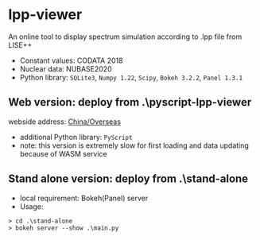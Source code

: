 # lpp-viewer
An online tool to display spectrum simulation according to .lpp file from LISE++
* Constant values: CODATA 2018
* Nuclear data: NUBASE2020
* Python library: `SQLite3`, `Numpy 1.22`, `Scipy`, `Bokeh 3.2.2`, `Panel 1.3.1`

## Web version: deploy from .\pyscript-lpp-viewer
webside address: [China/Overseas](https://lpp-viewer.pages.dev/)
* additional Python library: `PyScript`
* note: this version is extremely slow for first loading and data updating because of WASM service

## Stand alone version: deploy from .\stand-alone
* local requirement: Bokeh(Panel) server 
* Usage: 
```shell
> cd .\stand-alone
> bokeh server --show .\main.py
```

